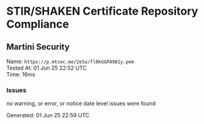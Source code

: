 # STIR/SHAKEN Certificate Repository Compliance

## Martini Security

Name: `https://p.mtsec.me/2e5a/fl0kGGPA981y.pem`\
Tested At: 01 Jun 25 22:52 UTC\
Time: 16ms

### Issues

no warning, or error, or notice date level issues were found

Generated: 01 Jun 25 22:59 UTC